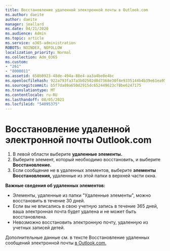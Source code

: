 ```yaml
---
title: Восстановление удаленной электронной почты в Outlook.com
ms.author: daeite
author: daeite
manager: joallard
ms.date: 04/21/2020
ms.audience: Admin
ms.topic: article
ms.service: o365-administration
ROBOTS: NOINDEX, NOFOLLOW
localization_priority: Normal
ms.collection: Adm_O365
ms.custom:
- "261"
- "8000011"
ms.assetid: 650b8923-48de-494a-88e4-aa3a4be8e4bc
ms.openlocfilehash: 922a793fa37a3b02502d8d7368e30f4e9335144b4b39e61ea956ea708cebf07f
ms.sourcegitcommit: b5f7da89a650d2915dc652449623c78be6247175
ms.translationtype: MT
ms.contentlocale: ru-RU
ms.lasthandoff: 08/05/2021
ms.locfileid: "54095375"
---
```

# <a name="recover-deleted-email-outlookcom"></a>Восстановление удаленной электронной почты Outlook.com

1. В левой области выберите **удаленные элементы.**
2. Выберите элемент, который необходимо восстановить, и выберите **Восстановление.**
3. Если сообщение не в удаленных элементов, выберите **элементы Восстановления,** удаленные из этой папки в верхней части окна.

 **Важные сведения об удаленных элементов:**
  
- Элементы, удаленные из папки "Удаленные элементы", можно восстановить в течение 30 дней.
- Если вы не вписались в свою учетную запись в течение 365 дней, ваша электронная почта будет удалена и не может быть восстановлена.
- Невозможно восстановить электронную почту, удаленную из учетных записей детей.

Дополнительные данные см. в тексте Восстановление удаленных сообщений электронной почты [в Outlook.com.](https://support.office.com/article/cf06ab1b-ae0b-418c-a4d9-4e895f83ed50?wt.mc_id=Office_Outlook_com_Alchemy)